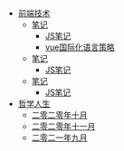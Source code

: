 <!-- docs/_sidebar.md -->
* [前端技术](前端技术/ "不学技术，何以谈人生")
     * [笔记](前端技术/笔记/ "首页介绍")   
          * [JS笔记](前端技术/笔记/后盾人课程笔记.md "JS笔记")
          * [vue国际化语言策略](前端技术/笔记/vue国际化语言策略.md "vue笔记")
     * [笔记](前端技术/面试题笔记/ "首页介绍")   
          * [JS笔记](前端技术/面试题笔记/基础面试题问题以及答案.md "JS笔记")
     * [笔记](前端技术/慕课笔记/ "首页介绍")   
          * [JS笔记](前端技术/慕课笔记/前端面试题(一).md "乱七八糟的随时笔记")
* [哲学人生](哲学人生/ "所行之路，纵有千万个理由放弃，也不敢忘记最初所想")
     * [二零二零年十月](哲学人生/二零二零年十月.md "十月回顾九月和总结")
     * [二零二零年十一月](哲学人生/二零二零年十一月.md "十一月，你好")
     * [二零二一年九月](哲学人生/二零二一年九月.md "二零二一年九月.重启")
